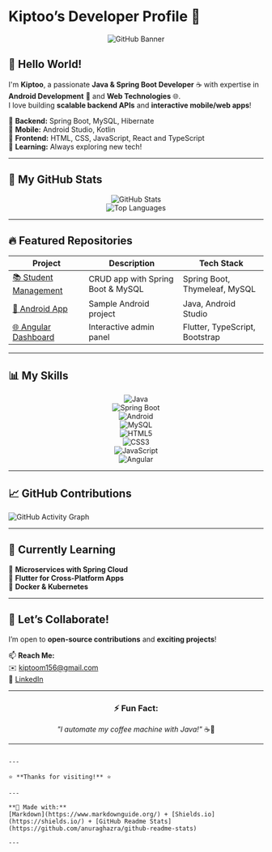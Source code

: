 # **Kiptoo’s Developer Profile** 🚀  

<div align="center">
  
![GitHub Banner](https://github.com/kiptoo-4141/kiptoo-4141/blob/main/assets/github-banner.gif?raw=true)  

</div>  

## **👋 Hello World!**  
I'm **Kiptoo**, a passionate **Java & Spring Boot Developer** ☕ with expertise in **Android Development** 📱 and **Web Technologies** 🌐.  
I love building **scalable backend APIs** and **interactive mobile/web apps**!  

🔹 **Backend:** Spring Boot, MySQL, Hibernate  
🔹 **Mobile:** Android Studio, Kotlin  
🔹 **Frontend:** HTML, CSS, JavaScript, React and TypeScript  
🔹 **Learning:** Always exploring new tech!  

---

## **🚀 My GitHub Stats**  

<div align="center">
  
![GitHub Stats](https://github-readme-stats.vercel.app/api?username=kiptoo-4141&show_icons=true&theme=radical&hide_border=true)  
![Top Languages](https://github-readme-stats.vercel.app/api/top-langs/?username=kiptoo-4141&layout=compact&theme=radical&hide_border=true)  

</div>  

---

## **🔥 Featured Repositories**  

<div align="center">  

| **Project** | **Description** | **Tech Stack** |
|-------------|----------------|----------------|
| [📚 Student Management](https://github.com/kiptoo-4141/Simple-Student-Mangement-SpringBoot-MySQL) | CRUD app with Spring Boot & MySQL | Spring Boot, Thymeleaf, MySQL |
| [📱 Android App](https://github.com/kiptoo-4141/MyAndroidApp) | Sample Android project | Java, Android Studio |
| [🌐 Angular Dashboard](https://github.com/kiptoo-4141/Angular-Dashboard) | Interactive admin panel | Flutter, TypeScript, Bootstrap |

</div>  

---

## **📊 My Skills**  

<div align="center">  

![Java](https://img.shields.io/badge/Java-ED8B00?style=for-the-badge&logo=java&logoColor=white)  
![Spring Boot](https://img.shields.io/badge/Spring_Boot-6DB33F?style=for-the-badge&logo=spring&logoColor=white)  
![Android](https://img.shields.io/badge/Android-3DDC84?style=for-the-badge&logo=android&logoColor=white)  
![MySQL](https://img.shields.io/badge/MySQL-4479A1?style=for-the-badge&logo=mysql&logoColor=white)  
![HTML5](https://img.shields.io/badge/HTML5-E34F26?style=for-the-badge&logo=html5&logoColor=white)  
![CSS3](https://img.shields.io/badge/CSS3-1572B6?style=for-the-badge&logo=css3&logoColor=white)  
![JavaScript](https://img.shields.io/badge/JavaScript-F7DF1E?style=for-the-badge&logo=javascript&logoColor=black)  
![Angular](https://img.shields.io/badge/Angular-DD0031?style=for-the-badge&logo=angular&logoColor=white)  

</div>  

---

## **📈 GitHub Contributions**  

![GitHub Activity Graph](https://activity-graph.herokuapp.com/graph?username=kiptoo-4141&theme=react-dark&hide_border=true)  

---

## **🌱 Currently Learning**  
🔹 **Microservices with Spring Cloud**  
🔹 **Flutter for Cross-Platform Apps**  
🔹 **Docker & Kubernetes**  

---

## **💬 Let’s Collaborate!**  
I’m open to **open-source contributions** and **exciting projects**!  

📫 **Reach Me:**  
✉️ [kiptoom156@gmail.com](mailto:kiptoom156@gmail.com)  
🔗 [LinkedIn](https://linkedin.com/in/kiptoo-moses)  

---

<div align="center">  

### **⚡ Fun Fact:**  
*"I automate my coffee machine with Java!"* ☕🤖  

</div>  

---


```

---

⭐ **Thanks for visiting!** ⭐  

---

**🔧 Made with:**  
[Markdown](https://www.markdownguide.org/) + [Shields.io](https://shields.io/) + [GitHub Readme Stats](https://github.com/anuraghazra/github-readme-stats)  

---
